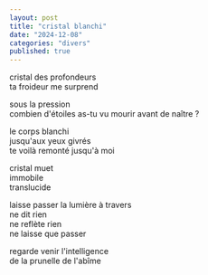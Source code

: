 ```yaml
---
layout: post
title: "cristal blanchi"
date: "2024-12-08"
categories: "divers"
published: true
---
```


cristal des profondeurs  
ta froideur me surprend  

sous la pression  
combien d'étoiles as-tu vu mourir avant de naître ?  

le corps blanchi  
jusqu'aux yeux givrés  
te voilà remonté jusqu'à moi    

cristal muet  
immobile  
translucide  

laisse passer la lumière à travers  
ne dit rien  
ne reflète rien  
ne laisse que passer  

regarde venir l'intelligence  
de la prunelle de l'abîme  
